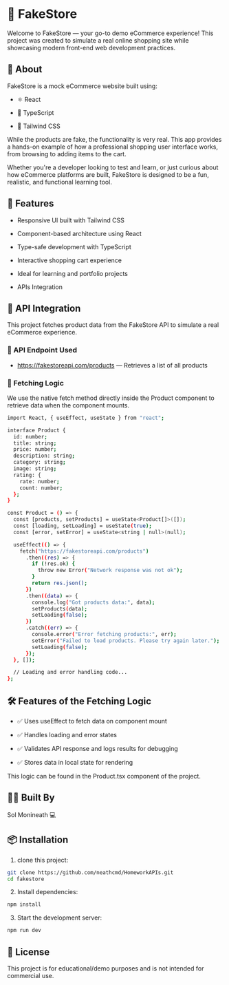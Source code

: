 # 🛒 FakeStore

Welcome to FakeStore — your go-to demo eCommerce experience! This project was created to simulate a real online shopping site while showcasing modern front-end web development practices.

## 📖 About

FakeStore is a mock eCommerce website built using:

- ⚛️ React

- 📘 TypeScript

- 🎨 Tailwind CSS

While the products are fake, the functionality is very real. This app provides a hands-on example of how a professional shopping user interface works, from browsing to adding items to the cart.

Whether you're a developer looking to test and learn, or just curious about how eCommerce platforms are built, FakeStore is designed to be a fun, realistic, and functional learning tool.

## 🚀 Features

- Responsive UI built with Tailwind CSS

- Component-based architecture using React

- Type-safe development with TypeScript

- Interactive shopping cart experience

- Ideal for learning and portfolio projects

- APIs Integration

## 📡 API Integration

This project fetches product data from the FakeStore API to simulate a real eCommerce experience.

### 🔗 API Endpoint Used

- https://fakestoreapi.com/products — Retrieves a list of all products

### 🧠 Fetching Logic

We use the native fetch method directly inside the Product component to retrieve data when the component mounts.

```bash
import React, { useEffect, useState } from "react";

interface Product {
  id: number;
  title: string;
  price: number;
  description: string;
  category: string;
  image: string;
  rating: {
    rate: number;
    count: number;
  };
}

const Product = () => {
  const [products, setProducts] = useState<Product[]>([]);
  const [loading, setLoading] = useState(true);
  const [error, setError] = useState<string | null>(null);

  useEffect(() => {
    fetch("https://fakestoreapi.com/products")
      .then((res) => {
        if (!res.ok) {
          throw new Error("Network response was not ok");
        }
        return res.json();
      })
      .then((data) => {
        console.log("Got products data:", data);
        setProducts(data);
        setLoading(false);
      })
      .catch((err) => {
        console.error("Error fetching products:", err);
        setError("Failed to load products. Please try again later.");
        setLoading(false);
      });
  }, []);

  // Loading and error handling code...
};
```

## 🛠 Features of the Fetching Logic

- ✅ Uses useEffect to fetch data on component mount

- ✅ Handles loading and error states

- ✅ Validates API response and logs results for debugging

- ✅ Stores data in local state for rendering

This logic can be found in the Product.tsx component of the project.

## 👨‍💻 Built By

Sol Monineath 💻

## 📦 Installation

1. clone this project:

```bash
git clone https://github.com/neathcmd/HomeworkAPIs.git
cd fakestore

```

2. Install dependencies:

```bash
npm install
```

3. Start the development server:

```bash
npm run dev
```

## 📝 License

This project is for educational/demo purposes and is not intended for commercial use.
